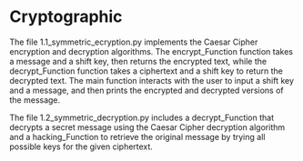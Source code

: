 # Cryptographic

The file 1.1_symmetric_ecryption.py implements the Caesar Cipher encryption and decryption algorithms. The encrypt_Function function takes a message and a shift key, then returns the encrypted text, while the decrypt_Function function takes a ciphertext and a shift key to return the decrypted text. The main function interacts with the user to input a shift key and a message, and then prints the encrypted and decrypted versions of the message.

The file 1.2_symmetric_decryption.py  includes a decrypt_Function that decrypts a secret message using the Caesar Cipher decryption algorithm and a hacking_Function to retrieve the original message by trying all possible keys for the given ciphertext.
